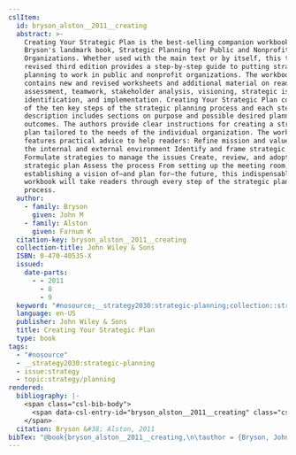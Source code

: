 ```yaml
---
cslItem:
  id: bryson_alston__2011__creating
  abstract: >-
    Creating Your Strategic Plan is the best-selling companion workbook to
    Bryson's landmark book, Strategic Planning for Public and Nonprofit
    Organizations. Whether used with the main text or by itself, this thoroughly
    revised third edition provides a step-by-step guide to putting strategic
    planning to work in public and nonprofit organizations. The workbook
    contains new and revised worksheets and additional material on readiness
    assessment, teamwork, stakeholder analysis, visioning, strategic issue
    identification, and implementation. Creating Your Strategic Plan covers each
    of the ten key steps of the strategic planning process and each step
    description includes sections on purpose and possible desired planning
    outcomes. The authors provide clear instructions for creating a strategic
    plan tailored to the needs of the individual organization. The workbook
    features practical advice to help readers: Refine mission and values Assess
    the internal and external environment Identify and frame strategic issues
    Formulate strategies to manage the issues Create, review, and adopt the
    strategic plan Assess the process From setting up the meeting room, to
    establishing a vision of—and plan for—the future, this indispensable
    workbook will take readers through every step of the strategic planning
    process.
  author:
    - family: Bryson
      given: John M
    - family: Alston
      given: Farnum K
  citation-key: bryson_alston__2011__creating
  collection-title: John Wiley & Sons
  ISBN: 0-470-40535-X
  issued:
    date-parts:
      - - 2011
        - 8
        - 9
  keyword: "#nosource;__strategy2030:strategic-planning;collection::strategy::planning"
  language: en-US
  publisher: John Wiley & Sons
  title: Creating Your Strategic Plan
  type: book
tags:
  - "#nosource"
  - __strategy2030:strategic-planning
  - issue:strategy
  - topic:strategy/planning
rendered:
  bibliography: |-
    <span class="csl-bib-body">
      <span data-csl-entry-id="bryson_alston__2011__creating" class="csl-entry">Bryson, J. M., &#38; Alston, F. K. 2011. <i>Creating Your Strategic Plan</i>. John Wiley &#38; Sons.</span>
    </span>
  citation: Bryson &#38; Alston, 2011
bibTex: "@book{bryson_alston__2011__creating,\n\tauthor = {Bryson, John M and Alston, Farnum K},\n\tseries = {John {Wiley} & {Sons}},\n\tyear = {2011},\n\tmonth = {aug 9},\n\tpublisher = {John Wiley & Sons},\n\ttitle = {Creating {Your} {Strategic} {Plan}},\n}\n\n"
---
```

